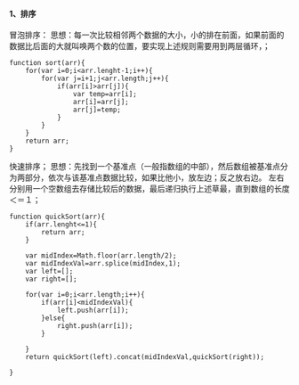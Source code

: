 #### 1、排序
冒泡排序：
思想：每一次比较相邻两个数据的大小，小的排在前面，如果前面的数据比后面的大就叫唤两个数的位置，要实现上述规则需要用到两层循环，；
```
function sort(arr){
	for(var i=0;i<arr.lenght-1;i++){
		for(var j=i+1;j<arr.length;j++){
			if(arr[i]>arr[j]){
				var temp=arr[i];
				arr[i]=arr[j];
				arr[j]=temp;
			}
		}
	}
	return arr;
}
```
快速排序；
思想：先找到一个基准点（一般指数组的中部），然后数组被基准点分为两部分，依次与该基准点数据比较，如果比他小，放左边；反之放右边。
		左右分别用一个空数组去存储比较后的数据，最后递归执行上述草最，直到数组的长度＜＝１；
```
function quickSort(arr){
	if(arr.lenght<=1){
		return arr;
	}

	var midIndex=Math.floor(arr.length/2);
	var midIndexVal=arr.splice(midIndex,1);
	var left=[];
	var right=[];

	for(var i=0;i<arr.length;i++){
		if(arr[i]<midIndexVal){
			left.push(arr[i]);
		}else{
			right.push(arr[i]);
		}

	}
	return quickSort(left).concat(midIndexVal,quickSort(right));

}
```
